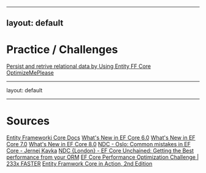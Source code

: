 
--- 
layout: default
---
# Practice / Challenges

[Persist and retrive relational data by Using Entity FF Core](https://learn.microsoft.com/en-us/training/modules/persist-data-ef-core/)
[OptimizeMePlease](https://github.com/StefanTheCode/OptimizeMePlease)


---
layout: default

---

# Sources

[Entity Frameworkj Core Docs](https://learn.microsoft.com/en-us/ef/core/)
[What's New in EF Core 6.0](https://learn.microsoft.com/en-us/ef/core/what-is-new/ef-core-6.0/whatsnew)
[What's New in EF Core 7.0](https://learn.microsoft.com/en-us/ef/core/what-is-new/ef-core-7.0/whatsnew)
[What's New in EF Core 8.0](https://learn.microsoft.com/en-us/ef/core/what-is-new/ef-core-8.0/whatsnew)
[NDC - Oslo: Common mistakes in EF Core - Jernej Kavka](https://www.youtube.com/watch?v=dDANjr5MCew)
[NDC {London} - EF Core Unchained: Getting the Best performance from your ORM](https://www.youtube.com/watch?v=ZKVXl2640ps)
[EF Core Performance Optimization Challenge | 233x FASTER](https://www.youtube.com/watch?v=jSiGyPHqnpY)
[Entity Framwork Core in Action, 2nd Edition](https://www.manning.com/books/entity-framework-core-in-action-second-edition)
